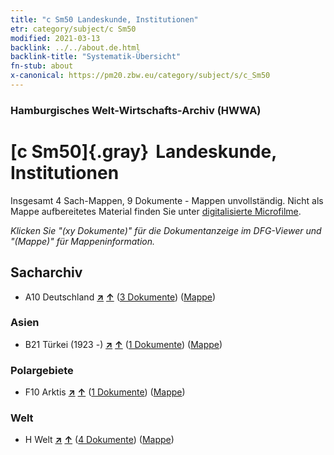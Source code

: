 ```yaml
---
title: "c Sm50 Landeskunde, Institutionen"
etr: category/subject/c Sm50
modified: 2021-03-13
backlink: ../../about.de.html
backlink-title: "Systematik-Übersicht"
fn-stub: about
x-canonical: https://pm20.zbw.eu/category/subject/s/c_Sm50
---
```


### Hamburgisches Welt-Wirtschafts-Archiv (HWWA)
# [c Sm50]{.gray}&#8201; Landeskunde, Institutionen&#160; 




Insgesamt 4 Sach-Mappen, 9 Dokumente - Mappen unvollständig.
Nicht als Mappe aufbereitetes Material finden Sie unter [digitalisierte Microfilme](/film/h1_sh.de.html).

_Klicken Sie "(xy Dokumente)" für die Dokumentanzeige im DFG-Viewer und "(Mappe)" für Mappeninformation._

## Sacharchiv



- A10 Deutschland [**&nearr;**](../../../geo/i/126128/about.de.html "Deutschland (alle Mappen)") [**&uarr;**](../../../geo/about.de.html#A10 "Ländersystematik") (<a href="https://pm20.zbw.eu/dfgview/sh/126128,182749" title="über: Deutschland : Landeskunde, Institutionen" target="_blank">3 Dokumente</a>) ([Mappe](../../../../folder/sh/1261xx/126128/1827xx/182749/about.de.html))

### Asien

- B21 Türkei (1923 -) [**&nearr;**](../../../geo/i/141111/about.de.html "Türkei (1923 -) (alle Mappen)") [**&uarr;**](../../../geo/about.de.html#B21 "Ländersystematik") (<a href="https://pm20.zbw.eu/dfgview/sh/141111,182749" title="über: Türkei (1923 -) : Landeskunde, Institutionen" target="_blank">1 Dokumente</a>) ([Mappe](../../../../folder/sh/1411xx/141111/1827xx/182749/about.de.html))

### Polargebiete

- F10 Arktis [**&nearr;**](../../../geo/i/141702/about.de.html "Arktis (alle Mappen)") [**&uarr;**](../../../geo/about.de.html#F10 "Ländersystematik") (<a href="https://pm20.zbw.eu/dfgview/sh/141702,182749" title="über: Arktis : Landeskunde, Institutionen" target="_blank">1 Dokumente</a>) ([Mappe](../../../../folder/sh/1417xx/141702/1827xx/182749/about.de.html))

### Welt

- H Welt [**&nearr;**](../../../geo/i/141728/about.de.html "Welt (alle Mappen)") [**&uarr;**](../../../geo/about.de.html#H "Ländersystematik") (<a href="https://pm20.zbw.eu/dfgview/sh/141728,182749" title="über: Welt : Landeskunde, Institutionen" target="_blank">4 Dokumente</a>) ([Mappe](../../../../folder/sh/1417xx/141728/1827xx/182749/about.de.html))


